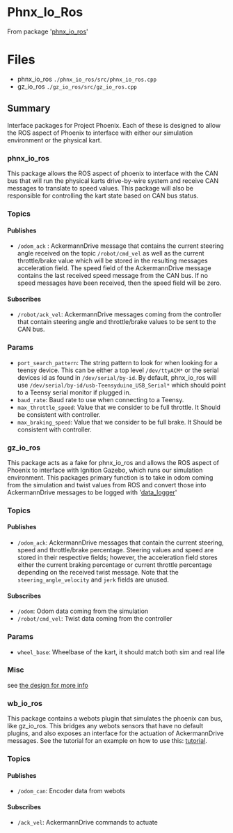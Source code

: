 # Phnx_Io_Ros

From package '[phnx_io_ros](https://github.com/ISC-Project-Phoenix/phnx_io_ros)'

# Files

- phnx_io_ros `./phnx_io_ros/src/phnx_io_ros.cpp`
- gz_io_ros `./gz_io_ros/src/gz_io_ros.cpp`

## Summary

Interface packages for Project Phoenix. Each of these is designed to allow the ROS aspect of Phoenix to interface with
either our simulation environment or the physical kart.

### phnx_io_ros

This package allows the ROS aspect of phoenix to interface with the CAN bus that will run the physical karts
drive-by-wire
system and receive CAN messages to translate to speed values. This package will also be responsible for controlling the
kart state based on CAN bus status.

### Topics

#### Publishes

- `/odom_ack` : AckermannDrive message that contains the current steering angle received on the topic `/robot/cmd_vel`
  as well as the current throttle/brake value which will be stored in the resulting messages acceleration field.
  The speed field of the AckermannDrive message contains the last received speed message from the CAN bus.
  If no speed messages have been received, then the speed field will be zero.

#### Subscribes

- `/robot/ack_vel`: AckermannDrive messages coming from the controller that contain steering angle and throttle/brake
  values to be sent to the CAN bus.

### Params

- `port_search_pattern`: The string pattern to look for when looking for a teensy device. This can be either a top level
  `/dev/ttyACM*` or the serial devices id as found in `/dev/serial/by-id`.
  By default, phnx_io_ros will use `/dev/serial/by-id/usb-Teensyduino_USB_Serial*` which should point to a Teensy serial
  monitor
  if plugged in.
- `baud_rate`: Baud rate to use when connecting to a Teensy.
- `max_throttle_speed`: Value that we consider to be full throttle. It Should be consistent with controller.
- `max_braking_speed`: Value that we consider to be full brake. It Should be consistent with controller.

### gz_io_ros

This package acts as a fake for phnx_io_ros and allows the ROS aspect of Phoenix to interface with Ignition Gazebo,
which
runs our simulation environment. This packages primary function is to take in odom coming from the simulation and twist
values from ROS and convert those into AckermannDrive messages to be logged
with '[data_logger](https://github.com/ISC-Project-Phoenix/data_logger)'

### Topics

#### Publishes

- `/odom_ack`: AckermannDrive messages that contain the current steering, speed and throttle/brake percentage. Steering
  values and speed are stored in their respective fields; however, the acceleration field stores either the current
  braking
  percentage or current throttle percentage depending on the received twist message. Note that
  the `steering_angle_velocity`
  and `jerk` fields are unused.

#### Subscribes

- `/odom`: Odom data coming from the simulation
- `/robot/cmd_vel`: Twist data coming from the controller

### Params

- `wheel_base`: Wheelbase of the kart, it should match both sim and real life

### Misc

see [the design for more info](https://github.com/ISC-Project-Phoenix/design/blob/main/software/ros/gz_io_ros.md)

### wb_io_ros

This package contains a webots plugin that simulates the phoenix can bus, like gz_io_ros. This bridges any webots
sensors that have no default plugins, and also exposes an interface for the actuation of AckermannDrive messages.
See the tutorial for an example on how to use
this: [tutorial](https://docs.ros.org/en/foxy/Tutorials/Beginner-Client-Libraries/Pluginlib.html).

### Topics

#### Publishes

- `/odom_can`: Encoder data from webots

#### Subscribes

- `/ack_vel`: AckermannDrive commands to actuate
